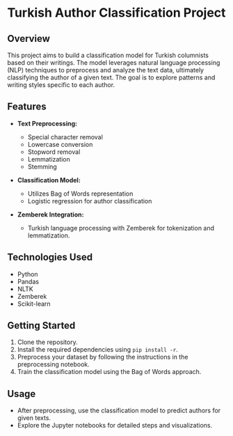 # Turkish Author Classification Project

## Overview

This project aims to build a classification model for Turkish columnists based on their writings. The model leverages natural language processing (NLP) techniques to preprocess and analyze the text data, ultimately classifying the author of a given text. The goal is to explore patterns and writing styles specific to each author.

## Features

- **Text Preprocessing:**
  - Special character removal
  - Lowercase conversion
  - Stopword removal
  - Lemmatization
  - Stemming

- **Classification Model:**
  - Utilizes Bag of Words representation
  - Logistic regression for author classification

- **Zemberek Integration:**
  - Turkish language processing with Zemberek for tokenization and lemmatization.

## Technologies Used

- Python
- Pandas
- NLTK
- Zemberek
- Scikit-learn

## Getting Started

1. Clone the repository.
2. Install the required dependencies using `pip install -r`.
3. Preprocess your dataset by following the instructions in the preprocessing notebook.
4. Train the classification model using the Bag of Words approach.

## Usage

- After preprocessing, use the classification model to predict authors for given texts.
- Explore the Jupyter notebooks for detailed steps and visualizations.

